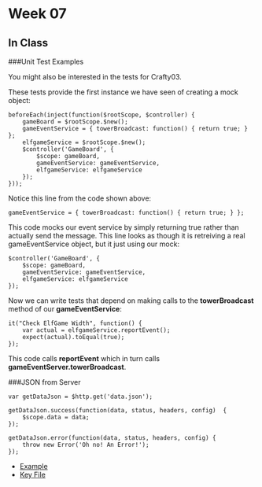 Week 07
=======

In Class
--------

###Unit Test Examples

You might also be interested in the tests for Crafty03. 

These tests provide the first instance we have seen of creating a 
mock object: 

```
beforeEach(inject(function($rootScope, $controller) {
	gameBoard = $rootScope.$new();
	gameEventService = { towerBroadcast: function() { return true; } };
	elfgameService = $rootScope.$new();
	$controller('GameBoard', { 
		$scope: gameBoard, 
		gameEventService: gameEventService, 
		elfgameService: elfgameService 
	});
}));
```

Notice this line from the code shown above: 

	gameEventService = { towerBroadcast: function() { return true; } };

This code mocks our event service by simply returning true rather than
actually send the message. This line looks as though it is retreiving 
a real gameEventService object, but it just using our mock:

	$controller('GameBoard', { 
		$scope: gameBoard, 
		gameEventService: gameEventService, 
		elfgameService: elfgameService 
	});
	
Now we can write tests that depend on making calls to the **towerBroadcast**
method of our **gameEventService**:

```
it("Check ElfGame Width", function() {
	var actual = elfgameService.reportEvent();
	expect(actual).toEqual(true);
});
```

This code calls **reportEvent** which in turn calls **gameEventServer.towerBroadcast**.

###JSON from Server

```
var getDataJson = $http.get('data.json');

getDataJson.success(function(data, status, headers, config)  {
	$scope.data = data;
});
	
getDataJson.error(function(data, status, headers, config) {
	throw new Error('Oh no! An Error!');
});
```

- [Example](https://github.com/charliecalvert/JsObjects/tree/master/JavaScript/Design/JsonFromServer)
- [Key File](https://github.com/charliecalvert/JsObjects/blob/master/JavaScript/Design/JsonFromServer/index.js)
